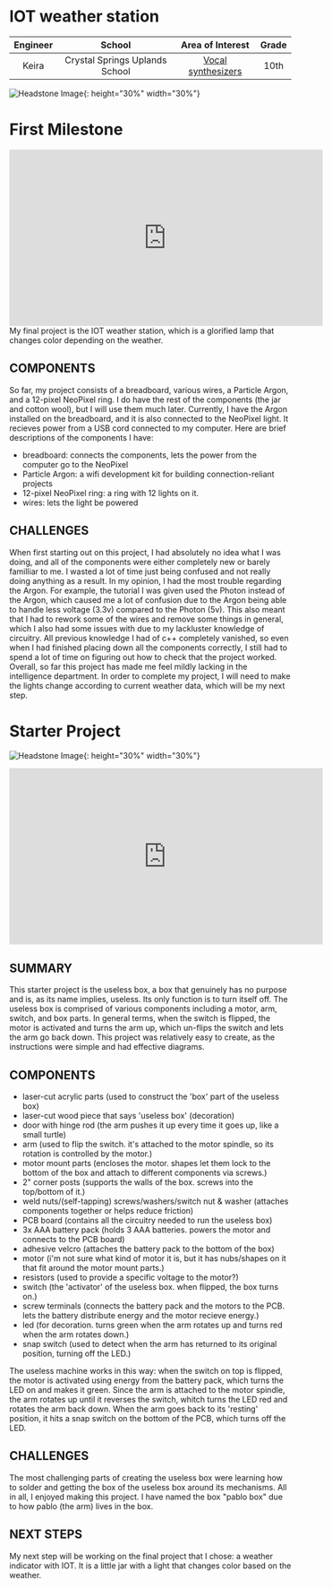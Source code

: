 # IOT weather station

 <!---Replace this text with a brief description (2-3 sentences) of your project. This description should draw the reader in and make them interested in what you've built. You can include what the biggest challenges, takeaways, and triumphs from completing the project were. As you complete your portfolio, remember your audience is less familiar than you are with all that your project entails!
You should comment out all portions of your portfolio that you have not completed yet, as well as any instructions:-->

| **Engineer** | **School** | **Area of Interest** | **Grade** |
|:--:|:--:|:--:|:--:|
| Keira | Crystal Springs Uplands School | [Vocal synthesizers](https://www.youtube.com/@ochi-_) | 10th

![Headstone Image](headshot.png){: height="30%" width="30%"}

<!---
![Headstone Image](IMG_6498.HEIC)
![Headstone Image](IMG_6500.mov)
  
# Final Milestone

**Don't forget to replace the text below with the embedding for your milestone video. Go to Youtube, click Share -> Embed, and copy and paste the code to replace what's below.**

<iframe width="560" height="315" src="https://www.youtube.com/embed/F7M7imOVGug" title="YouTube video player" frameborder="0" allow="accelerometer; autoplay; clipboard-write; encrypted-media; gyroscope; picture-in-picture; web-share" allowfullscreen></iframe>

For your final milestone, explain the outcome of your project. Key details to include are:
- What you've accomplished since your previous milestone
- What your biggest challenges and triumphs were at BSE
- A summary of key topics you learned about
- What you hope to learn in the future after everything you've learned at BSE



# Second Milestone

**Don't forget to replace the text below with the embedding for your milestone video. Go to Youtube, click Share -> Embed, and copy and paste the code to replace what's below.**

<iframe width="560" height="315" src="https://www.youtube.com/embed/y3VAmNlER5Y" title="YouTube video player" frameborder="0" allow="accelerometer; autoplay; clipboard-write; encrypted-media; gyroscope; picture-in-picture; web-share" allowfullscreen></iframe>

For your second milestone, explain what you've worked on since your previous milestone. You can highlight:
- Technical details of what you've accomplished and how they contribute to the final goal
- What has been surprising about the project so far
- Previous challenges you faced that you overcame
- What needs to be completed before your final milestone 
-->

# First Milestone

<iframe width="560" height="315" src="https://www.youtube.com/embed/3AICoT2wqAA" title="YouTube video player" frameborder="0" allow="accelerometer; autoplay; clipboard-write; encrypted-media; gyroscope; picture-in-picture; web-share" allowfullscreen></iframe>
My final project is the IOT weather station, which is a glorified lamp that changes color depending on the weather. 

## COMPONENTS

So far, my project consists of a breadboard, various wires, a Particle Argon, and a 12-pixel NeoPixel ring. I do have the rest of the components (the jar and cotton wool), but I will use them much later. Currently, I have the Argon installed on the breadboard, and it is also connected to the NeoPixel light. It recieves power from a USB cord connected to my computer. Here are brief descriptions of the components I have:
- breadboard: connects the components, lets the power from the computer go to the NeoPixel
- Particle Argon: a wifi development kit for building connection-reliant projects
- 12-pixel NeoPixel ring: a ring with 12 lights on it.
- wires: lets the light be powered

## CHALLENGES

When first starting out on this project, I had absolutely no idea what I was doing, and all of the components were either completely new or barely familliar to me. I wasted a lot of time just being confused and not really doing anything as a result. In my opinion, I had the most trouble regarding the Argon. For example, the tutorial I was given used the Photon instead of the Argon, which caused me a lot of confusion due to the Argon being able to handle less voltage (3.3v) compared to the Photon (5v). This also meant that I had to rework some of the wires and remove some things in general, which I also had some issues with due to my lackluster knowledge of circuitry. All previous knowledge I had of c++ completely vanished, so even when I had finished placing down all the components correctly, I still had to spend a lot of time on figuring out how to check that the project worked. Overall, so far this project has made me feel mildly lacking in the intelligence department. In order to complete my project, I will need to make the lights change according to current weather data, which will be my next step.


# Starter Project

![Headstone Image](IMG-6506.JPG){: height="30%" width="30%"}
<iframe width="560" height="315" src="https://www.youtube.com/embed/bR8ie5K5Cio" title="YouTube video player" frameborder="0" allow="accelerometer; autoplay; clipboard-write; encrypted-media; gyroscope; picture-in-picture; web-share" allowfullscreen></iframe>

## SUMMARY

This starter project is the useless box, a box that genuinely has no purpose and is, as its name implies, useless. Its only function is to turn itself off. The useless box is comprised of various components including a motor, arm, switch, and box parts. In general terms, when the switch is flipped, the motor is activated and turns the arm up, which un-flips the switch and lets the arm go back down. This project was relatively easy to create, as the instructions were simple and had effective diagrams. 

## COMPONENTS

-  laser-cut acrylic parts (used to construct the 'box' part of the useless box)
-  laser-cut wood piece that says 'useless box' (decoration)
-  door with hinge rod (the arm pushes it up every time it goes up, like a small turtle)
-  arm (used to flip the switch. it's attached to the motor spindle, so its rotation is controlled by the motor.)
-  motor mount parts (encloses the motor. shapes let them lock to the bottom of the box and attach to different components via screws.)
-  2" corner posts (supports the walls of the box. screws into the top/bottom of it.)
-  weld nuts/(self-tapping) screws/washers/switch nut & washer (attaches components together or helps reduce friction)
-  PCB board (contains all the circuitry needed to run the useless box)
-  3x AAA battery pack (holds 3 AAA batteries. powers the motor and connects to the PCB board)
-  adhesive velcro (attaches the battery pack to the bottom of the box)
-  motor (i'm not sure what kind of motor it is, but it has nubs/shapes on it that fit around the motor mount parts.)
-  resistors (used to provide a specific voltage to the motor?)
-  switch (the 'activator' of the useless box. when flipped, the box turns on.)
-  screw terminals (connects the battery pack and the motors to the PCB. lets the battery distribute energy and the motor recieve energy.)
-  led (for decoration. turns green when the arm rotates up and turns red when the arm rotates down.)
-  snap switch (used to detect when the arm has returned to its original position, turning off the LED.)

The useless machine works in this way: when the switch on top is flipped, the motor is activated using energy from the battery pack, which turns the LED on and makes it green. Since the arm is attached to the motor spindle, the arm rotates up until it reverses the switch, whitch turns the LED red and rotates the arm back down. When the arm goes back to its 'resting' position, it hits a snap switch on the bottom of the PCB, which turns off the LED.
  
## CHALLENGES

The most challenging parts of creating the useless box were learning how to solder and getting the box of the useless box around its mechanisms. All in all, I enjoyed making this project. I have named the box "pablo box" due to how pablo (the arm) lives in the box.

## NEXT STEPS

My next step will be working on the final project that I chose: a weather indicator with IOT. It is a little jar with a light that changes color based on the weather.

<!---
# Schematics 
Here's where you'll put images of your schematics. [Tinkercad](https://www.tinkercad.com/blog/official-guide-to-tinkercad-circuits) and [Fritzing](https://fritzing.org/learning/) are both great resoruces to create professional schematic diagrams, though BSE recommends Tinkercad becuase it can be done easily and for free in the browser. 

# Code
Here's where you'll put your code. The syntax below places it into a block of code. Follow the guide [here]([url](https://www.markdownguide.org/extended-syntax/)) to learn how to customize it to your project needs. 

```c++
void setup() {
  // put your setup code here, to run once:
  Serial.begin(9600);
  Serial.println("Hello World!");
}

void loop() {
  // put your main code here, to run repeatedly:

}
```
# Bill of Materials
Here's where you'll list the parts in your project. To add more rows, just copy and paste the example rows below.
Don't forget to place the link of where to buy each component inside the quotation marks in the corresponding row after href =. Follow the guide [here]([url](https://www.markdownguide.org/extended-syntax/)) to learn how to customize this to your project needs. 

| **Part** | **Note** | **Price** | **Link** |
|:--:|:--:|:--:|:--:|
| Item Name | What the item is used for | $Price | <a href="https://www.amazon.com/Arduino-A000066-ARDUINO-UNO-R3/dp/B008GRTSV6/"> Link </a> |
| Item Name | What the item is used for | $Price | <a href="https://www.amazon.com/Arduino-A000066-ARDUINO-UNO-R3/dp/B008GRTSV6/"> Link </a> |
| Item Name | What the item is used for | $Price | <a href="https://www.amazon.com/Arduino-A000066-ARDUINO-UNO-R3/dp/B008GRTSV6/"> Link </a> |

# Other Resources/Examples
One of the best parts about Github is that you can view how other people set up their own work. Here are some past BSE portfolios that are awesome examples. You can view how they set up their portfolio, and you can view their index.md files to understand how they implemented different portfolio components.
- [Example 1](https://trashytuber.github.io/YimingJiaBlueStamp/)
- [Example 2](https://sviatil0.github.io/Sviatoslav_BSE/)
- [Example 3](https://arneshkumar.github.io/arneshbluestamp/)-->
